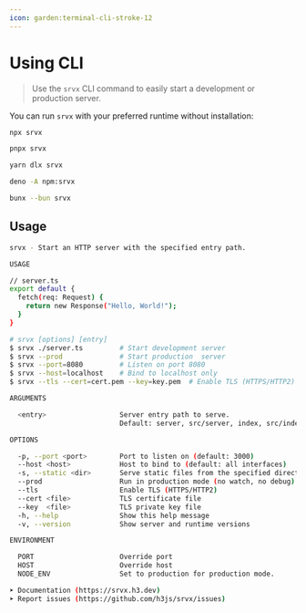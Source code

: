 ```yaml
---
icon: garden:terminal-cli-stroke-12
---
```


# Using CLI

> Use the `srvx` CLI command to easily start a development or production server.

You can run `srvx` with your preferred runtime without installation:

```bash [npm]
npx srvx
```

```bash [pnpm]
pnpx srvx
```

```bash [yarn]
yarn dlx srvx
```

```bash [Deno]
deno -A npm:srvx
```

```bash [Bun]
bunx --bun srvx
```

## Usage

<!-- automd:cliUsage -->

```sh
srvx - Start an HTTP server with the specified entry path.

USAGE

// server.ts
export default {
  fetch(req: Request) {
    return new Response("Hello, World!");
  }
}

# srvx [options] [entry]
$ srvx ./server.ts         # Start development server
$ srvx --prod              # Start production  server
$ srvx --port=8080         # Listen on port 8080
$ srvx --host=localhost    # Bind to localhost only
$ srvx --tls --cert=cert.pem --key=key.pem  # Enable TLS (HTTPS/HTTP2)

ARGUMENTS

  <entry>                  Server entry path to serve.
                           Default: server, src/server, index, src/index (.mts,.ts,.cts,.js,.mjs,.cjs)

OPTIONS

  -p, --port <port>        Port to listen on (default: 3000)
  --host <host>            Host to bind to (default: all interfaces)
  -s, --static <dir>       Serve static files from the specified directory (default: public)
  --prod                   Run in production mode (no watch, no debug)
  --tls                    Enable TLS (HTTPS/HTTP2)
  --cert <file>            TLS certificate file
  --key  <file>            TLS private key file
  -h, --help               Show this help message
  -v, --version            Show server and runtime versions

ENVIRONMENT

  PORT                     Override port
  HOST                     Override host
  NODE_ENV                 Set to production for production mode.

➤ Documentation (https://srvx.h3.dev)
➤ Report issues (https://github.com/h3js/srvx/issues)
```

<!-- /automd -->
